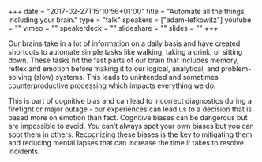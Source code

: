 +++
date = "2017-02-27T15:10:56+01:00"
title = "Automate all the things, including your brain."
type = "talk"
speakers = ["adam-lefkowitz"]
youtube = ""
vimeo = ""
speakerdeck = ""
slideshare = ""
slides = ""
+++

Our brains take in a lot of information on a daily basis and have created shortcuts to automate simple tasks like walking, taking a drink, or sitting down. These tasks hit the fast parts of our brain that includes memory, reflex and emotion before making it to our logical, analytical, and problem-solving (slow) systems. This leads to unintended and sometimes counterproductive processing which impacts everything we do.

This is part of cognitive bias and can lead to incorrect diagnostics during a firefight or major outage - our experiences can lead us to a decision that is based more on emotion than fact. Cognitive biases can be dangerous but are impossible to avoid. You can’t always spot your own biases but you can spot them in others. Recognizing these biases is the key to mitigating them and reducing mental lapses that can increase the time it takes to resolve incidents.

